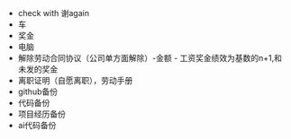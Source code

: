 * check with 谢again
* 车
* 奖金
* 电脑
* 解除劳动合同协议（公司单方面解除）-金额 - 工资奖金绩效为基数的n+1,和 未发的奖金
* 离职证明（自愿离职），劳动手册
* github备份
* 代码备份
* 项目经历备份
* ai代码备份